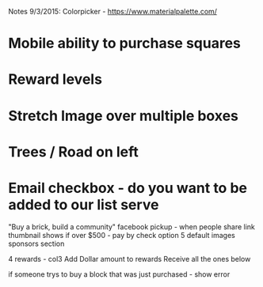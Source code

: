 Notes 9/3/2015:
Colorpicker - https://www.materialpalette.com/
# Mobile ability to purchase squares
# Reward levels
# Stretch Image over multiple boxes
# Trees / Road on left
# Email checkbox - do you want to be added to our list serve
"Buy a brick, build a community"
facebook pickup - when people share link thumbnail shows
if over $500 - pay by check option
5 default images
sponsors section


4 rewards - col3
Add Dollar amount to rewards
Receive all the ones below

if someone trys to buy a block that was just purchased - show error